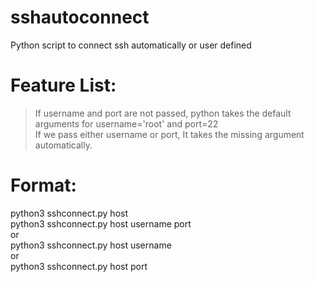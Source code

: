 # sshautoconnect
Python script to connect ssh automatically or user defined

# Feature List:
> If username and port are not passed, python takes the default arguments for username='root' and port=22 <br />
> If we pass either username or port, It takes the missing argument automatically.

# Format:
python3 sshconnect.py host <br />
python3 sshconnect.py host username port <br />
or <br />
python3 sshconnect.py host username <br />
or <br />
python3 sshconnect.py host port <br />
